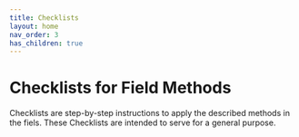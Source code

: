 ```yaml
---
title: Checklists
layout: home
nav_order: 3
has_children: true
---
```


# Checklists for Field Methods		

Checklists are step-by-step instructions to apply the described methods in the fiels. These Checklists are intended to serve for a general purpose.